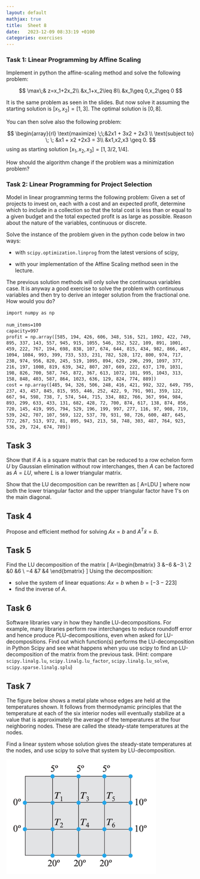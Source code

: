 ```yaml
---
layout: default
mathjax: true
title:  Sheet 8
date:   2023-12-09 08:33:19 +0100
categories: exercises 
---
```



### Task 1: Linear Programming by Affine Scaling 

Implement in python the affine-scaling method and solve the following problem:

$$
  \max\;& z=x_1+2x_2\\
  &x_1+x_2\leq 8\\
  &x_1\geq 0,x_2\geq 0 
$$

It is the same problem as seen in the slides. But now solve it assuming the starting solution is $[x_1, x_2]=[1, 3]$. The optimal solution is $[0,8]$.

You can then solve also the following problem:

$$
\begin{array}{rl}
\text{maximize} \;\;&2x1 + 3x2 + 2x3 \\
\text{subject to} \; \; &x1 + x2 +2x3 = 3\\
&x1,x2,x3 \geq 0.
$$
using as starting solution $[x_1, x_2, x_3]=[1, 3/2, 1/4]$.

How should the algorithm change if the problem was a minimization problem?

### Task 2: Linear Programming for Project Selection

Model in linear programming terms the following problem: Given a set of
projects to invest on, each with a cost and an expected profit, determine which
to include in a collection so that the total cost is less than or
equal to a given budget and the total expected profit is as large as possible.
Reason about the nature of the variables, continuous or discrete.

Solve the instance of the problem given in the python code below in two ways:

- with `scipy.optimization.linprog` from the latest versions of scipy,

- with your implementation of the Affine Scaling method seen in the lecture.


The previous solution methods will only solve the continuous variables case. It is
anyway a good exercise to solve the problem with continuous variables
and then try to derive an integer solution from the fractional one. How
would you do? 

<!--
Compare your results with the optimal integer solution for
this instance has objective function value: 2397.
-->



```{python}
import numpy as np

num_items=100
capacity=997
profit = np.array([585, 194, 426, 606, 348, 516, 521, 1092, 422, 749, 895, 337, 143, 557, 945, 915, 1055, 546, 352, 522, 109, 891, 1001, 459, 222, 767, 194, 698, 838, 107, 674, 644, 815, 434, 982, 866, 467, 1094, 1084, 993, 399, 733, 533, 231, 782, 528, 172, 800, 974, 717, 238, 974, 956, 820, 245, 519, 1095, 894, 629, 296, 299, 1097, 377, 216, 197, 1008, 819, 639, 342, 807, 207, 669, 222, 637, 170, 1031, 198, 826, 700, 587, 745, 872, 367, 613, 1072, 181, 995, 1043, 313, 158, 848, 403, 587, 864, 1023, 636, 129, 824, 774, 889])
cost = np.array([485, 94, 326, 506, 248, 416, 421, 992, 322, 649, 795, 237, 43, 457, 845, 815, 955, 446, 252, 422, 9, 791, 901, 359, 122, 667, 94, 598, 738, 7, 574, 544, 715, 334, 882, 766, 367, 994, 984, 893, 299, 633, 433, 131, 682, 428, 72, 700, 874, 617, 138, 874, 856, 720, 145, 419, 995, 794, 529, 196, 199, 997, 277, 116, 97, 908, 719, 539, 242, 707, 107, 569, 122, 537, 70, 931, 98, 726, 600, 487, 645, 772, 267, 513, 972, 81, 895, 943, 213, 58, 748, 303, 487, 764, 923, 536, 29, 724, 674, 789])
```




## Task 3

Show that if $A$ is a square matrix that can be reduced to a row echelon form $U$ by
Gaussian elimination without row interchanges, then $A$ can be factored
as $A = LU$, where $L$ is a lower triangular matrix.

Show that the LU decomposition can be rewritten as 
\[
    A=LDU
\]
where now both the lower
triangular factor and the upper triangular factor have 1's on the main diagonal.


## Task 4

Propose and efficient method for solving $Ax=b$ and $A^T\tilde{x}=\tilde{b}$.


## Task 5

Find the LU decomposition of the matrix 
\[
A=\begin{bmatrix}
3 &−6 &−3 \\
2 &0 &6 \\
−4 &7 &4 
\end{bmatrix}
\]
Using the decomposition:

- solve the system of linear equations: $Ax=b$ when $b=[-3 -22 3]$
- find the inverse of $A$.



## Task 6
Software libraries vary in how they handle LU-decompositions. For example, many libraries perform row interchanges to reduce roundoff error and hence produce PLU-decompositions, even when asked for LU-decompositions. Find out which function(s) performs the LU-decomposition in Python Scipy and see what happens when you use scipy to find an LU-decomposition of the matrix from the previous task. (Hint: compare `scipy.linalg.lu`, `scipy.linalg.lu_factor`, `scipy.linalg.lu_solve`, `scipy.sparse.linalg.splu`)


## Task 7

The figure below shows a metal plate whose edges are held at the temperatures shown. It follows from thermodynamic principles that the temperature at each of the six interior nodes will eventually stabilize at a value that is approximately the average of the temperatures at the four neighboring nodes. These are called the steady-state temperatures at the nodes. 

<!-- Thus, for example, if we denote the steady-state temperatures at the interior nodes in the figure as $T_1, T_2, T_3, T_4, T_5$, and $T_6$, then at the node labeled $T_1$ that temperature will be T1 = 41 (0 + 5 + T2 + T3) or, equivalently,
4T1 − T2 − T3 = 5
-->
Find a linear system whose solution gives the steady-state temperatures at the nodes, and use scipy to solve that system by LU-decomposition.


<img src="./figures/temperature.png" alt="points1" style="width:400px;"/>